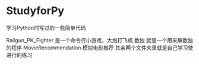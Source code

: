 # StudyforPy
学习Python时写过的一些简单代码

Railgun_PK_Fighter 是一个命令行小游戏，大炮打飞机
数独 就是一个用来解数独的程序
MovieRecommendation 模拟电影推荐
其余两个文件夹里就是自己学习使进行的练习
